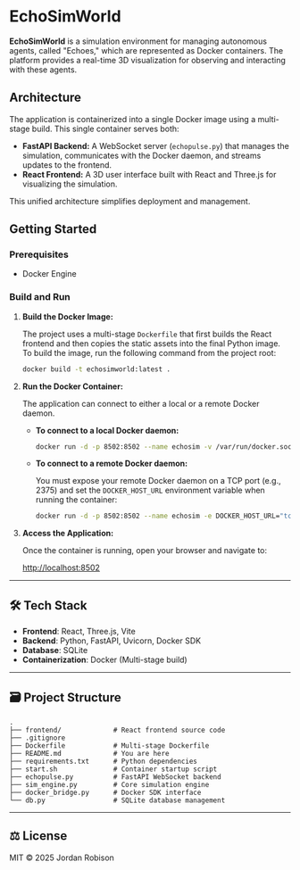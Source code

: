 # EchoSimWorld

**EchoSimWorld** is a simulation environment for managing autonomous agents, called "Echoes," which are represented as Docker containers. The platform provides a real-time 3D visualization for observing and interacting with these agents.

## Architecture

The application is containerized into a single Docker image using a multi-stage build. This single container serves both:

- **FastAPI Backend:** A WebSocket server (`echopulse.py`) that manages the simulation, communicates with the Docker daemon, and streams updates to the frontend.
- **React Frontend:** A 3D user interface built with React and Three.js for visualizing the simulation.

This unified architecture simplifies deployment and management.

## Getting Started

### Prerequisites

- Docker Engine

### Build and Run

1. **Build the Docker Image:**

    The project uses a multi-stage `Dockerfile` that first builds the React frontend and then copies the static assets into the final Python image. To build the image, run the following command from the project root:

    ```bash
    docker build -t echosimworld:latest .
    ```

2. **Run the Docker Container:**

    The application can connect to either a local or a remote Docker daemon.

    - **To connect to a local Docker daemon:**

        ```bash
        docker run -d -p 8502:8502 --name echosim -v /var/run/docker.sock:/var/run/docker.sock echosimworld:latest
        ```

    - **To connect to a remote Docker daemon:**

        You must expose your remote Docker daemon on a TCP port (e.g., 2375) and set the `DOCKER_HOST_URL` environment variable when running the container:

        ```bash
        docker run -d -p 8502:8502 --name echosim -e DOCKER_HOST_URL="tcp://<your-remote-docker-ip>:2375" echosimworld:latest
        ```

3. **Access the Application:**

    Once the container is running, open your browser and navigate to:

    [http://localhost:8502](http://localhost:8502)

---

## 🛠️ Tech Stack

- **Frontend**: React, Three.js, Vite
- **Backend**: Python, FastAPI, Uvicorn, Docker SDK
- **Database**: SQLite
- **Containerization**: Docker (Multi-stage build)

---

## 🗃️ Project Structure

```text
.
├── frontend/             # React frontend source code
├── .gitignore
├── Dockerfile            # Multi-stage Dockerfile
├── README.md             # You are here
├── requirements.txt      # Python dependencies
├── start.sh              # Container startup script
├── echopulse.py          # FastAPI WebSocket backend
├── sim_engine.py         # Core simulation engine
├── docker_bridge.py      # Docker SDK interface
└── db.py                 # SQLite database management
```

---

## ⚖️ License

MIT © 2025 Jordan Robison
